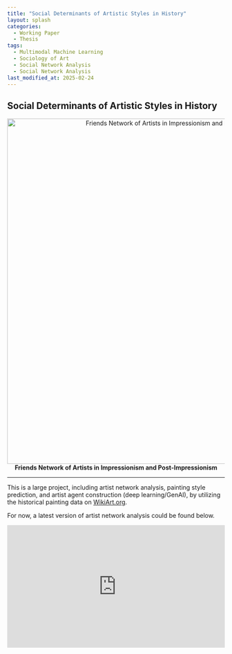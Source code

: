 ```yaml
---
title: "Social Determinants of Artistic Styles in History"
layout: splash
categories:
  - Working Paper
  - Thesis
tags:
  - Multimodal Machine Learning
  - Sociology of Art
  - Social Network Analysis
  - Social Network Analysis
last_modified_at: 2025-02-24
---
```


<div class="research-content" markdown="1">

## Social Determinants of Artistic Styles in History

<p align="center">
  <img src="https://yangyuwang.netlify.app/assets/Impressionism & Post-Impressionism_hori_net.png" alt="Friends Network of Artists in Impressionism and Post-Impressionism" width="800">
  <br>
  <strong>Friends Network of Artists in Impressionism and Post-Impressionism</strong>
</p>


---

This is a large project, including artist network analysis, painting style prediction, and artist agent construction (deep learning/GenAI), by utilizing the historical painting data on [WikiArt.org](https://www.wikiart.org/).

For now, a latest version of artist network analysis could be found below.

<div style="position: relative; padding-bottom: 56.25%; height: 0; overflow: hidden; max-width: 100%; margin: 0 auto;">
  <iframe src="https://wangyd.shinyapps.io/wikiart_network/" style="position: absolute; top: 0; left: 0; width: 100%; height: 100%; border: 0;"></iframe>
</div>

</div>

